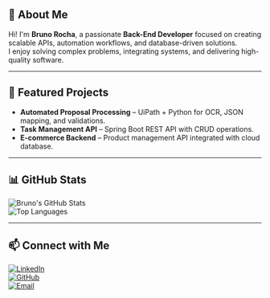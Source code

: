 
## 🚀 About Me
Hi! I'm **Bruno Rocha**, a passionate **Back-End Developer** focused on creating scalable APIs, automation workflows, and database-driven solutions.  
I enjoy solving complex problems, integrating systems, and delivering high-quality software.

---


## 📌 Featured Projects
- **Automated Proposal Processing** – UiPath + Python for OCR, JSON mapping, and validations.  
- **Task Management API** – Spring Boot REST API with CRUD operations.  
- **E-commerce Backend** – Product management API integrated with cloud database.

---

## 📊 GitHub Stats
![Bruno's GitHub Stats](https://github-readme-stats.vercel.app/api?username=brunopdrocha&show_icons=true&theme=radical)  
![Top Languages](https://github-readme-stats.vercel.app/api/top-langs/?username=brunopdrocha&layout=compact&theme=radical)

---

## 📫 Connect with Me
[![LinkedIn](https://img.shields.io/badge/LinkedIn-0077B5?style=for-the-badge&logo=linkedin&logoColor=white)]([YourLinkedInLink](https://www.linkedin.com/in/brunopilaodarocha/))  
[![GitHub](https://img.shields.io/badge/GitHub-100000?style=for-the-badge&logo=github&logoColor=white)](https://github.com/brunopdrocha)  
[![Email](https://img.shields.io/badge/Email-D14836?style=for-the-badge&logo=gmail&logoColor=white)](mailto:brunopdrocha@gmail.com)
